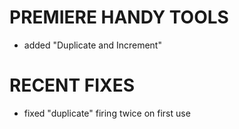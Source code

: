 # PREMIERE HANDY TOOLS
- added "Duplicate and Increment"

# RECENT FIXES
- fixed "duplicate" firing twice on first use
